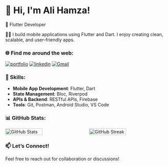 # 👋 Hi, I'm Ali Hamza!

🚀 Flutter Developer

👨‍💻 I build mobile applications using Flutter and Dart. I enjoy creating clean, scalable, and user-friendly apps. 

### 🌐 Find me around the web:
[![portfolio](https://img.shields.io/badge/my_portfolio-000?style=for-the-badge&logo=ko-fi&logoColor=white)](https://alihamza0173.github.io/)
[![linkedin](https://img.shields.io/badge/AliHamza-0A66C2?style=for-the-badge&logo=linkedin&logoColor=white)](https://linkedin.com/in/ali-hamza-5b3085260)
[![Gmail](https://img.shields.io/badge/contactalihamza%40gmail.com-e64d2e?style=for-the-badge&logo=gmail&logoColor=white)](mailto:contactalihamza@gmail.com)

### 💼 Skills:
- **Mobile App Development**: Flutter, Dart
- **State Management**: Bloc, Riverpod
- **APIs & Backend**: RESTful APIs, Firebase
- **Tools**: Git, Postman, Android Studio, VS Code

### 📊 GitHub Stats:
<div style="display: flex; flex-wrap: wrap; justify-content: space-between; align-items: center;">
    <img src="https://github-readme-stats.vercel.app/api?username=alihamza0173&show_icons=true&theme=radical" alt="GitHub Stats" width="48%">
    <img src="https://github-readme-streak-stats.herokuapp.com/?user=alihamza0173&theme=radical" alt="GitHub Streak" width="48%">
</div>

### 📫 Let’s Connect!
Feel free to reach out for collaboration or discussions!